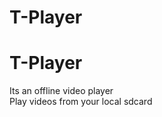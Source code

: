 # T-Player
<h1>T-Player</h1>
Its an offline video player 
</br>
Play videos from your local sdcard
</br>
